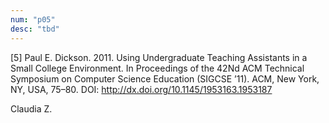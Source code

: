 ```yaml
---
num: "p05"
desc: "tbd"
---
```


[5] Paul E. Dickson. 2011. Using Undergraduate Teaching Assistants in a Small College Environment. In Proceedings of the 42Nd ACM Technical Symposium on Computer Science Education (SIGCSE ’11). ACM, New York, NY, USA, 75–80. DOI: 
<http://dx.doi.org/10.1145/1953163.1953187>

Claudia Z.

